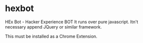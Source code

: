 # hexbot
HEx Bot - Hacker Experience BOT
It runs over pure javascript. Itn't necessary append JQuery or similar framework.

This must be installed as a Chrome Extension. 
